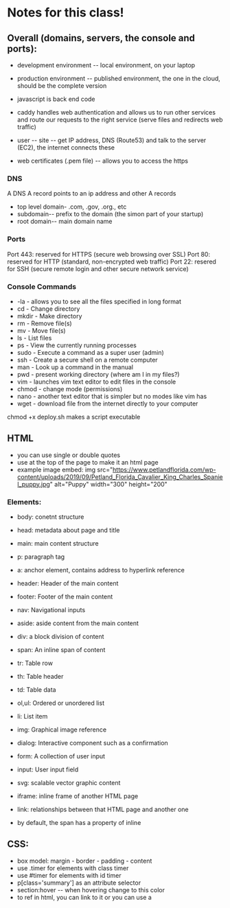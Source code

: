 # Notes for this class!

## Overall (domains, servers, the console and ports):
- development environment -- local environment, on your laptop
- production environment -- published environment, the one in the cloud, should be the complete version

- javascript is back end code
- caddy handles web authentication and allows us to run other services and route our requests to the right service (serve files and redirects web traffic)

- user -- site -- get IP address, DNS (Route53) and talk to the server (EC2), the internet connects these

- web certificates (.pem file) -- allows you to access the https 

### DNS
A DNS A record points to an ip address and other A records
- top level domain- .com, .gov, .org., etc
- subdomain-- prefix to the domain (the simon part of your startup)
- root domain-- main domain name


### Ports
Port 443: reserved for HTTPS (secure web browsing over SSL)
Port 80: reserved for HTTP (standard, non-encrypted web traffic)
Port 22: resered for SSH (secure remote login and other secure network service)

### Console Commands 
- -la - allows you to see all the files specified in long format
- cd - Change directory
- mkdir - Make directory
- rm - Remove file(s)
- mv - Move file(s)
- ls - List files
- ps - View the currently running processes
- sudo - Execute a command as a super user (admin)
- ssh - Create a secure shell on a remote computer
- man - Look up a command in the manual
- pwd - present working directory (where am I in my files?)
- vim - launches vim text editor to edit files in the console 
- chmod - change mode (permissions)
- nano - another text editor that is simpler but no modes like vim has 
- wget - download file from the internet directly to your computer

chmod +x deploy.sh makes a script executable

## HTML
- you can use single or double quotes
- use <html> at the top of the page to make it an html page
- example image embed: img src="https://www.petlandflorida.com/wp-content/uploads/2019/09/Petland_Florida_Cavalier_King_Charles_Spaniel_puppy.jpg" alt="Puppy" width="300" height="200"

### Elements:
- body: conetnt structure
- head: metadata about page and title
- main: main content structure
- p: paragraph tag
- a: anchor element, contains address to hyperlink reference 
- header: Header of the main content
- footer: Footer of the main content
- nav: Navigational inputs
- aside: aside content from the main content
- div: a block division of content
- span: An inline span of content
- tr: Table row
- th: Table header
- td: Table data
- ol,ul: Ordered or unordered list
- li: List item
- img: Graphical image reference
- dialog: Interactive component such as a confirmation
- form: A collection of user input
- input: User input field
- svg: scalable vector graphic content
- iframe: inline frame of another HTML page
- link: relationships between that HTML page and another one

- by default, the span has a property of inline



## CSS:
- box model: margin - border - padding - content
- use .timer for elements with class timer
- use #timer for elements with id timer
- p[class='summary'] as an attribute selector
- section:hover -- when hovering change to this color
- to ref in html, you can link to it or you can use a <style> tag
- best way: link rel="stylesheet" href="css doc

### Commands: 
- color: red; -- changes font to red
- border-bottom: thin black solid;

### Combinator: 
- Descendant: body section -- any section that is a descendant of a body
- Child: section > p, A list of direct kids, any p that is a direct child of a section
- General Sibling: div ~ p, a list of siblings (any p with a div sibling)
- Adjacent sibling: div + p, Any p that has an adjacent div sibling

### Animation: 
@keyframes demo {
  from {
    font-size: 0vh;
  }

  to {
    font-size: 20vh;
  }
}
@import url('link') --> import font to CSS

@media (orientation: portrait) {
  div {
    transform: rotate(270deg);
  }
}

@media tells us what side of the screen is the longest, then change div elements to reflect this

### Flex:
- display: flex; means that all kids displayed in flex flow
- flex-direction: column; means all kids oriented in a column
- header - flex: 0 80px - Zero means it will not grow and 80px means it has a starting basis height of 80 pixels. This creates a fixed size box.
- footer - flex: 0 30px - Like the header it will not grow and has a height of 30 pixels.
- main - flex: 1 - means it will get one fractional unit of growth, and since it is the only child with a non-zero growth value, it will get all the remaining space.
- justify-content: --- the relatedness of the object


## JavaScript
- '' and "" work the same 

### Ways to Import:
- script src="index.js">script

- script
    function {
        js code
    }
script

- events -- put a listener on the button for example:
button onclick="sayhello()">Say Hello > button

### Equality and syntax
- = is assignment
- == is hand waiving equality -- fluid, 0 and false are similar DO NOT USE
- === strict check equality 
- very lose cases
- ${} gives us the value of that object 
- let x = 1 can change, const x = 1 will not
- for in 
const obj = { a: 1, b: 'fish' };
for (const name in obj) {
  console.log(name);
}
- for of
const arr = ['a', 'b'];
for (const val of arr) {
  console.log(val);
}
- arrow functions-- faster was to write functions:
standard function syntax:
a.sort(function (v1, v2) {
  return v1 - v2;
});

- arrow function syntax: 
a.sort((v1, v2) => v1 - v2);

- if (a === 1) {
  //...
} else if (b === 2) {
  //...
} else {
  //...
}
- switch statements:
- switch (expression) {
    case value1:
        // Code block to execute if expression matches value1
        break;
    case value2:
        // Code block to execute if expression matches value2
        break;
    // You can have any number of case statements
    default:
        // Code block to execute if expression does not match any case
}

- while loops:
- let i = 0;
while (i < 2) {
  console.log(i);
  i++;
}
// OUTPUT: 0 1

### JSON
- json -- javascript object notation -- only text tho 
- json.stingify(obj) returns a json formated object
- JSON -- shares info across programs {"a":3, "b":"fish"}
- convert to and from javascript using JSON.parse and JSON.stringify
- json uses colons and double quotes only

### Error Handling
- try {
  connectDatabase();
  console.log('never executed');
} catch (err) {
  console.log(err);
} finally {
  console.log('always executed');
}
OUTPUT: Error: connection error always executed

### Regex
const objRegex = new RegExp('ab*', 'i');
const literalRegex = /ab*/i;

const petRegex = /(dog)|(cat)|(bird)/gim;
const text = 'Both cats and dogs are pets, but not rocks.';

text.match(petRegex);
// RETURNS: ['cat', 'dog']

text.replace(petRegex, 'animal');
// RETURNS: Both animals and animals are pets, but not rocks.

petRegex.test(text);
// RETURNS: true

- contained inside / / 
- i says ignore case
- | is or 

### Maps and arrays:
const a = [1, 2, 3];

console.log(a.map((i) => i + i));
// OUTPUT: [2,4,6]
console.log(a.reduce((v1, v2) => v1 + v2));
// OUTPUT: 6
console.log(a.sort((v1, v2) => v2 - v1));
// OUTPUT: [3,2,1]

a.push(4);
console.log(a.length);
// OUTPUT: 4


### The DOM, event listeners and local storage
- document.querySelector('button') -- applies to the first button in the tree
- document.querySelector('#button') -- must have id of button
- the DOM is a tree representation of HTML and CSS 
- .textContent -- sets the child text for the element 
- event listeners listen for a click
- you can listen for all kinds of things -- click events, text selection, keyboard, focus, clipboard, etc using addEventListener
- local storage -- can remember things locally so if db is offline its fine
- localStorage.setItem('user', user); -- consider using JSON to store it
- .getItem() will then get it 
- getElementByID("h1") - get h1 element and titleElement.textContent updates its content

### Objects
- It is possible to add new properties to javascript objects
- creating an object:
- const obj = new Object({ a: 3 });
obj['b'] = 'fish';
obj.c = [1, 2, 3];
obj.hello = function () {
  console.log('hello');
};

console.log(obj);
// OUTPUT: {a: 3, b: 'fish', c: [1,2,3], hello: func}

### Promises and async/await:
- setTimeout(()=> {
    //
}, 5000); -- wait for 5 seconds to be called
- pending -- running asynchronously
- fulfilled -- completed successfully
- rejected -- failed to complete
- first param is what to do when it is fulfilled and the second is what to do when rejected
- new Promise((resolve, reject)=> resolve(True))

- function callback(resolve, reject) {
    resolve('done');
}

- const p = new Promise(callback);

- p.then((resolve_result) => console.log(resolve_result)) -- when it resolves, call it


- .then -- call when it is sucessful
- .catch -- for errors, call when error thrown
- .finally() -- call when the whole thing is done

- asynchronous -- no longer rely on an order of results 

#### Async/Await:
- try {
    const = await tossCoin;
} catch (err){
} finally {
}
- to use await, you use async before the function, it automatically returns a promise

#### Modifying the DOM:
- insert element:
- function insertChild(parentSelector, text) {
  const newChild = document.createElement('div');
  newChild.textContent = text;

  const parentElement = document.querySelector(parentSelector);
  parentElement.appendChild(newChild);
}

- insert html:
- const el = document.querySelector('div');
el.innerHTML = 'div class="injected">b Hello< b !div';

- add listener:
- const submitDataEl = document.querySelector('#submitData');
submitDataEl.addEventListener('click', function (event) {
  console.log(event.type);
});

## CS 260 Final Exam Questions
1. What is the default port for HTTP/HTTPS/SSH?
- HTTP: 80
- HTTPS: 443
- SSH: 22
2. What does an HTTP status code in the range of 300/400/500 indicate?
- 300: more action is needed from the client to complete the request, redirect mainly
- 400: bad request, page not found
- 500: server errors
3. What does the HTTP header content-type allow you to do?
- allows us to define the type of data being sent: text/html; charset=utf-8. The format of the content being sent. These are described using standard MIME types.
- other http headers: Authorization, Accept, Cookie, Host, Origin, Access-Control-Allow-Origin, Content-Length, Cache-Control, User-Agent	
4. What does a “Secure cookie”/”Http-only cookie”/”Same-site cookie” do?
- cookies: Key value pairs that are generated by the server and stored on the client.
- According the the website, "A cookie with the Secure attribute is only sent to the server with an encrypted request over the HTTPS protocol. It's never sent with unsecured HTTP (except on localhost), which means man-in-the-middle attackers can't access it easily. Insecure sites (with http: in the URL) can't set cookies with the Secure attribute. However, don't assume that Secure prevents all access to sensitive information in cookies. For example, someone with access to the client's hard disk (or JavaScript if the HttpOnly attribute isn't set) can read and modify the information."
5. Assuming the following Express middleware, what would be the console.log output for an HTTP GET request with a URL path of /api/document?
- .use() is always used. 
- .put() is only used when called as well as .get()
6. Given the following Express service code: What does the following front end JavaScript that performs a fetch return?
- const express = require('express');
  const app = express();
  app.listen(8080);
- const r = await fetch('/fav/ringo', {
    method: DELETE
  });
- only this middleware matches the above request: app.delete(/fav\/(.*)/, () => {})
7. Given the following MongoDB query, select all of the matching documents {name:Mark}
- Examples of solid MongoDB queries:
// find all houses
db.house.find();


// find houses with two or more bedrooms
db.house.find({ beds: { $gte: 2 } });


// find houses that are available with less than three beds
db.house.find({ status: 'available', beds: { $lt: 3 } });


// find houses with either less than three beds or less than $1000 a night
db.house.find({ $or: [(beds: { $lt: 3 }), (price: { $lt: 1000 })] });


// find houses with the text 'modern' or 'beach' in the summary
db.house.find({ summary: /(modern|beach)/i });

// name must start uppercase and score must be less than 3
{$or: [{name:/J.*/}, {score: {$lt:3}}]}
8. How should user passwords be stored?
- they should be hashed so they don't get hacked
9. Assuming the following node.js websocket code in the back end, and the following front end websocket code, what will the front end log to the console?
- // Executed on server:
const { WebSocketServer } = require( 'ws');
const wss = new WebSocketServer({ port: 9900 }) ;


wss.on('connection', (ws) > {
  ws. on('message', (data) =
  {
    const msg = String.fromCharCode( ... data) ;
    ws.send("Server:${msg});
  }):
}）；

// Executed on browser:
const socket = new WebSocket('ws://localhost:9900'):
socket.onmessage = (event) ={
    console. log(Client:${event.data}); // with back quotes
}:
socket.send( 'Hello');
// sends this : Client:Server:Hello

10. What is the websocket protocol intended to provide?
- It is peer to peer communication instead of client to server
11. What do the following acronyms stand for? JSX, JS, AWS, NPM, NVM
- JSX: javascript xml (react)
- JS: javascript
- aws: amazon web services
- npm: node package manager
- nvm: Node Version Manager
12. Assuming an HTML document with a body element. What text content will the following React component generate?  The react component will use parameters.
- const B = () -> burger;
- const C = () -> fish;
- const D = () -> taco;
- const A = () -> {
    const [v, updateV] = React.useState(false);
    const [x, updateX] = React.useState(B);

    let o = C
    if (v) {
      o = b;
    }

    React.useEffect(() -> updateX(D), [v]);

    return (
      p onCLick = {() -> updateV(true)}>{x}{o}<>
    );
};

// displays tacofish

13. Given a set of React components that include each other, what will be generated
- don't overthink it it is what it look like
14. What does a React component with React.useState do?
- manages the state of the variable
15. What are React Hooks used for?
- allows us to use state and other React features in functional components. Previously, these features were only available in class components. Hooks enable more concise, readable, and reusable code.
- cleaner code, easier state management, Performance Optimizations
16. What does the State Hook/Context Hook/Ref Hook/Effect Hook/Performance Hook do? https://react.dev/reference/react/hooks
- State Hooks: let componenets remember info like user input
- Context hook: receive info from distant parents without passing it as props
- Ref hooks: lets component hold some info that isnt used for rendering
- Effect Hook: modifies the DOM -- conect to and synchronize with external systems
- Performance Hook: optimize/ avoid re-rendering and skip calculations 
17. Given React Router code, select statements that are true.
- must use BroswerRouter
- Routing Components: Route path="/home" element={Home }
18. What does the package.json file do?
- contains metadata about the project and defines the dependencies, scripts, and other config settings
19. What does the fetch function do? you know this
20. What does node.js do?
- server side development (api's and server side application)
- package management
21. What does pm2 do?
- manages node.js applications easily
- ensures application remains running even if it crashes.
- it is a server daemon
- pm2 start app.js         # Start an application
- pm2 stop app             # Stop an application
- pm2 restart app          # Restart an application
- pm2 delete app           # Delete an application
22. What does Vite do?
- allows you to see your application locally
- bundles your code quickly, has great debugging support, and allows you to easily support JSX, TypeScript, and different CSS flavors. 
